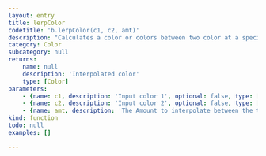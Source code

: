 ```yaml
---
layout: entry
title: lerpColor
codetitle: 'b.lerpColor(c1, c2, amt)'
description: "Calculates a color or colors between two color at a specific increment.\nThe amt parameter is the amount to interpolate between the two values where 0.0 equal to the first point, 0.1 is very near the first point, 0.5 is half-way in between, etc.\nN.B.: Both color must be either CMYK or RGB."
category: Color
subcategory: null
returns:
    name: null
    description: 'Interpolated color'
    type: [Color]
parameters:
    - {name: c1, description: 'Input color 1', optional: false, type: [Color]}
    - {name: c2, description: 'Input color 2', optional: false, type: [Color]}
    - {name: amt, description: 'The Amount to interpolate between the two colors', optional: false, type: [Number]}
kind: function
todo: null
examples: []

---
```

